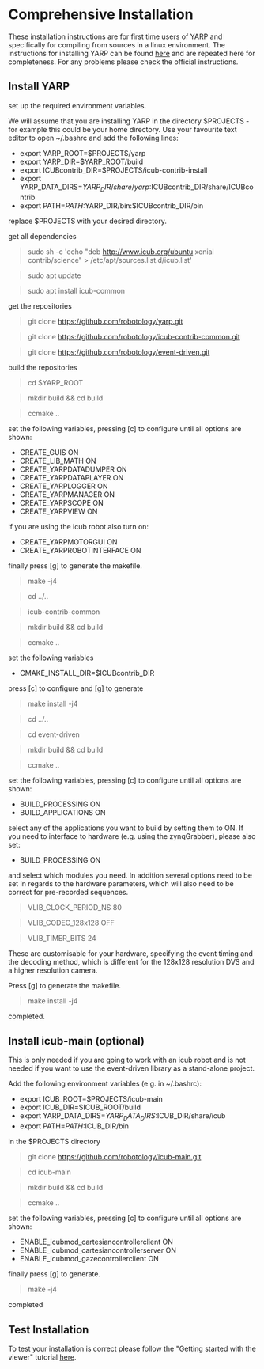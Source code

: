# Comprehensive Installation

These installation instructions are for first time users of YARP and specifically for compiling from sources in a linux environment. The instructions for installing YARP can be found [here](http://wiki.icub.org/wiki/Linux:Installation_from_sources) and are repeated here for completeness. For any problems please check the official instructions.

## Install YARP

set up the required environment variables. 

We will assume that you are installing YARP in the directory $PROJECTS - for example this could be your home directory. Use your favourite text editor to open ~/.bashrc and add the following lines:

* export YARP_ROOT=$PROJECTS/yarp
* export YARP_DIR=$YARP_ROOT/build
* export ICUBcontrib_DIR=$PROJECTS/icub-contrib-install
* export YARP_DATA_DIRS=$YARP_DIR/share/yarp:$ICUBcontrib_DIR/share/ICUBcontrib
* export PATH=$PATH:$YARP_DIR/bin:$ICUBcontrib_DIR/bin

replace $PROJECTS with your desired directory.

get all dependencies

> sudo sh -c 'echo "deb http://www.icub.org/ubuntu xenial contrib/science" > /etc/apt/sources.list.d/icub.list'

> sudo apt update 

> sudo apt install icub-common

get the repositories

> git clone https://github.com/robotology/yarp.git

> git clone https://github.com/robotology/icub-contrib-common.git

> git clone https://github.com/robotology/event-driven.git

build the repositories

> cd $YARP_ROOT

> mkdir build && cd build

> ccmake ..

set the following variables, pressing [c] to configure until all options are shown:

* CREATE_GUIS ON
* CREATE_LIB_MATH ON
* CREATE_YARPDATADUMPER ON
* CREATE_YARPDATAPLAYER ON
* CREATE_YARPLOGGER ON
* CREATE_YARPMANAGER ON
* CREATE_YARPSCOPE ON
* CREATE_YARPVIEW ON

if you are using the icub robot also turn on:

* CREATE_YARPMOTORGUI ON
* CREATE_YARPROBOTINTERFACE ON

finally press [g] to generate the makefile.

> make -j4

> cd ../..

> icub-contrib-common

> mkdir build && cd build

> ccmake ..

set the following variables

* CMAKE_INSTALL_DIR=$ICUBcontrib_DIR

press [c] to configure and [g] to generate

> make install -j4

> cd ../..

> cd event-driven

> mkdir build && cd build

> ccmake ..

set the following variables, pressing [c] to configure until all options are shown:

* BUILD_PROCESSING ON
* BUILD_APPLICATIONS ON

select any of the applications you want to build by setting them to ON. If you need to interface to hardware (e.g. using the zynqGrabber), please also set:

* BUILD_PROCESSING ON

and select which modules you need. In addition several options need to be set in regards to the hardware parameters, which will also need to be correct for pre-recorded sequences.

> VLIB_CLOCK_PERIOD_NS 80

> VLIB_CODEC_128x128 OFF

> VLIB_TIMER_BITS 24

These are customisable for your hardware, specifying the event timing and the decoding method, which is different for the 128x128 resolution DVS and a higher resolution camera.

Press [g] to generate the makefile.

> make install -j4

completed.

## Install icub-main (optional)

This is only needed if you are going to work with an icub robot and is not needed if you want to use the event-driven library as a stand-alone project.

Add the following environment variables (e.g. in ~/.bashrc):

* export ICUB_ROOT=$PROJECTS/icub-main
* export ICUB_DIR=$ICUB_ROOT/build
* export YARP_DATA_DIRS=$YARP_DATA_DIRS:$ICUB_DIR/share/icub
* export PATH=$PATH:$ICUB_DIR/bin

in the $PROJECTS directory

> git clone https://github.com/robotology/icub-main.git

> cd icub-main

> mkdir build && cd build

> ccmake ..

set the following variables, pressing [c] to configure until all options are shown:

* ENABLE_icubmod_cartesiancontrollerclient ON
* ENABLE_icubmod_cartesiancontrollerserver ON
* ENABLE_icubmod_gazecontrollerclient ON

finally press [g] to generate.

> make -j4

completed

## Test Installation

To test your installation is correct please follow the "Getting started with the viewer" tutorial [here](http://robotology.github.io/event-driven/doxygen/doc/html/pages.html).

